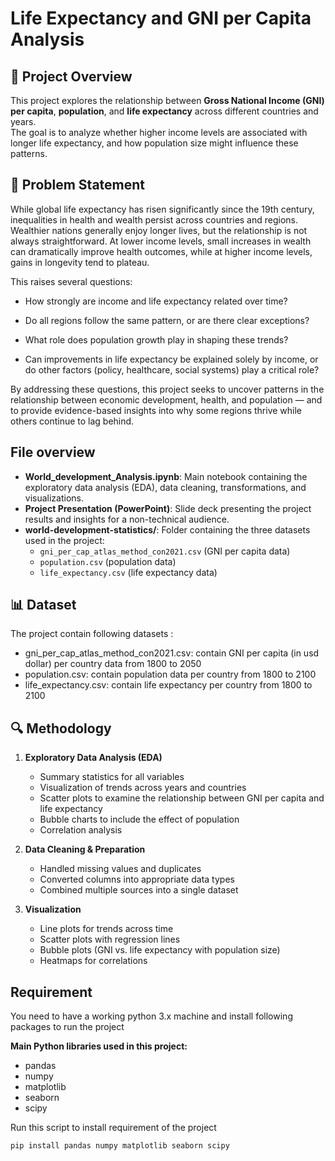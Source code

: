 # Life Expectancy and GNI per Capita Analysis

## 📌 Project Overview
This project explores the relationship between **Gross National Income (GNI) per capita**, **population**, and **life expectancy** across different countries and years.  
The goal is to analyze whether higher income levels are associated with longer life expectancy, and how population size might influence these patterns.
## 🔹 Problem Statement

While global life expectancy has risen significantly since the 19th century, inequalities in health and wealth persist across countries and regions. Wealthier nations generally enjoy longer lives, but the relationship is not always straightforward. At lower income levels, small increases in wealth can dramatically improve health outcomes, while at higher income levels, gains in longevity tend to plateau.

This raises several questions:
- How strongly are income and life expectancy related over time?

- Do all regions follow the same pattern, or are there clear exceptions?

- What role does population growth play in shaping these trends?

- Can improvements in life expectancy be explained solely by income, or do other factors (policy, healthcare, social systems) play a critical role?

By addressing these questions, this project seeks to uncover patterns in the relationship between economic development, health, and population — and to provide evidence-based insights into why some regions thrive while others continue to lag behind.
## File overview
- **World_development_Analysis.ipynb**: Main notebook containing the exploratory data analysis (EDA), data cleaning, transformations, and visualizations.  
- **Project Presentation (PowerPoint)**: Slide deck presenting the project results and insights for a non-technical audience.  
- **world-development-statistics/**: Folder containing the three datasets used in the project:
  - `gni_per_cap_atlas_method_con2021.csv` (GNI per capita data)  
  - `population.csv` (population data)  
  - `life_expectancy.csv` (life expectancy data) 
## 📊 Dataset
The project contain following datasets :
- gni_per_cap_atlas_method_con2021.csv: contain GNI per capita (in usd dollar) per country data from 1800 to 2050 
- population.csv: contain population data per country from 1800 to 2100
- life_expectancy.csv: contain life expectancy per country from 1800 to 2100

## 🔍 Methodology
1. **Exploratory Data Analysis (EDA)**
   - Summary statistics for all variables  
   - Visualization of trends across years and countries  
   - Scatter plots to examine the relationship between GNI per capita and life expectancy  
   - Bubble charts to include the effect of population  
   - Correlation analysis  
2. **Data Cleaning & Preparation**
   - Handled missing values and duplicates  
   - Converted columns into appropriate data types  
   - Combined multiple sources into a single dataset  

3. **Visualization**
   - Line plots for trends across time  
   - Scatter plots with regression lines  
   - Bubble plots (GNI vs. life expectancy with population size)  
   - Heatmaps for correlations  
## Requirement
You need to have a working python 3.x machine and install following packages to run the project

**Main Python libraries used in this project:**
- pandas
- numpy
- matplotlib
- seaborn
- scipy

Run this script to install requirement of the project
```bash
pip install pandas numpy matplotlib seaborn scipy
```
